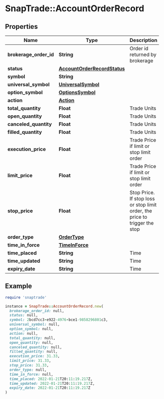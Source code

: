 # SnapTrade::AccountOrderRecord

## Properties

| Name | Type | Description | Notes |
| ---- | ---- | ----------- | ----- |
| **brokerage_order_id** | **String** | Order id returned by brokerage | [optional] |
| **status** | [**AccountOrderRecordStatus**](AccountOrderRecordStatus.md) |  | [optional] |
| **symbol** | **String** |  | [optional] |
| **universal_symbol** | [**UniversalSymbol**](UniversalSymbol.md) |  | [optional] |
| **option_symbol** | [**OptionsSymbol**](OptionsSymbol.md) |  | [optional] |
| **action** | [**Action**](Action.md) |  | [optional] |
| **total_quantity** | **Float** | Trade Units | [optional] |
| **open_quantity** | **Float** | Trade Units | [optional] |
| **canceled_quantity** | **Float** | Trade Units | [optional] |
| **filled_quantity** | **Float** | Trade Units | [optional] |
| **execution_price** | **Float** | Trade Price if limit or stop limit order | [optional] |
| **limit_price** | **Float** | Trade Price if limit or stop limit order | [optional] |
| **stop_price** | **Float** | Stop Price. If stop loss or stop limit order, the price to trigger the stop | [optional] |
| **order_type** | [**OrderType**](OrderType.md) |  | [optional] |
| **time_in_force** | [**TimeInForce**](TimeInForce.md) |  | [optional] |
| **time_placed** | **String** | Time | [optional] |
| **time_updated** | **String** | Time | [optional] |
| **expiry_date** | **String** | Time | [optional] |

## Example

```ruby
require 'snaptrade'

instance = SnapTrade::AccountOrderRecord.new(
  brokerage_order_id: null,
  status: null,
  symbol: 2bcd7cc3-e922-4976-bce1-9858296801c3,
  universal_symbol: null,
  option_symbol: null,
  action: null,
  total_quantity: null,
  open_quantity: null,
  canceled_quantity: null,
  filled_quantity: null,
  execution_price: 31.33,
  limit_price: 31.33,
  stop_price: 31.33,
  order_type: null,
  time_in_force: null,
  time_placed: 2022-01-21T20:11:19.217Z,
  time_updated: 2022-01-21T20:11:19.217Z,
  expiry_date: 2022-01-21T20:11:19.217Z
)
```

